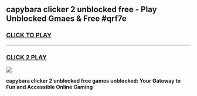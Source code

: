 
## capybara clicker 2 unblocked free - Play Unblocked Gmaes & Free #qrf7e
<h3>
<a href="https://news.freeplayer.one?title=capybara_clicker_2_unblocked_free&ref=26F">CLICK TO PLAY</a></h3>
<hr>

<h3>
<a href="https://news.freeplayer.one?title=capybara_clicker_2_unblocked_free&ref=26F">CLICK 2 PLAY</a>
  
</h3>

<a href="https://news.freeplayer.one?title=capybara_clicker_2_unblocked_free&ref=26F/"><img src="https://clearcache.store/games.png"></a>


**capybara clicker 2 unblocked free games unblocked: Your Gateway to Fun and Accessible Online Gaming**
